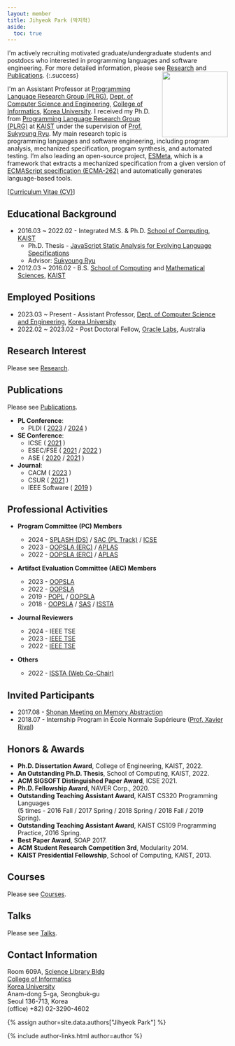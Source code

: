 ```yaml
---
layout: member
title: Jihyeok Park (박지혁)
aside:
  toc: true
---
```

I'm actively recruiting motivated graduate/undergraduate students and
postdocs who interested in programming languages and software engineering.
For more detailed information, please see [Research](/research) and
[Publications](/publications).
{:.success}
<img src="/assets/images/members/jihyeok.park.jpg"
align="right" style="margin-left: 1em" width="150em">

I'm an Assistant Professor at [Programming Language Research Group
(PLRG)](/), [Dept. of Computer Science and Engineering](https://cs.korea.ac.kr),
[College of Informatics](https://info.korea.edu), [Korea
University](https://www.korea.ac.kr). I received my Ph.D. from [Programming
Language Research Group (PLRG)](https://plrg.kaist.ac.kr) at
[KAIST](https://www.kaist.ac.kr) under the supervision of [Prof. Sukyoung
Ryu](https://plrg.kaist.ac.kr/ryu). My main research topic is programming
languages and software engineering, including program analysis, mechanized
specification, program synthesis, and automated testing. I’m also leading an
open-source project, [ESMeta](https://github.com/es-meta/esmeta), which is a
framework that extracts a mechanized specification from a given version of
[ECMAScript specification (ECMA-262)](https://tc39.es/ecma262/) and
automatically generates language-based tools.

[[Curriculum Vitae (CV)](/assets/data/cv/cv_jihyeok_park.pdf)]


## Educational Background

- 2016.03 ~ 2022.02 - Integrated M.S. & Ph.D. [School of Computing](https://cs.kaist.ac.kr/), [KAIST](https://www.kaist.ac.kr/kr/)
  - Ph.D. Thesis - [JavaScript Static Analysis for Evolving Language Specifications](/assets/data/publication/thesis22-park.pdf)
  - Advisor: [Sukyoung Ryu](https://plrg.kaist.ac.kr/ryu)
- 2012.03 ~ 2016.02 - B.S. [School of Computing](https://cs.kaist.ac.kr/) and [Mathematical Sciences](https://mathsci.kaist.ac.kr), [KAIST](https://www.kaist.ac.kr/kr/)


## Employed Positions
- 2023.03 ~ Present - Assistant Professor, [Dept. of Computer Science and Engineering](https://cs.korea.ac.kr), [Korea University](https://www.korea.ac.kr)
- 2022.02 ~ 2023.02 - Post Doctoral Fellow, [Oracle Labs](https://labs.oracle.com), Australia


## Research Interest

Please see [Research](/research).


## Publications

Please see [Publications](/publications).

- **PL Conference**:
  - PLDI (
      [2023](https://doi.org/10.1145/3591240) /
      [2024](https://doi.org/10.1145/3656464)
    )
- **SE Conference**:
  - ICSE (
      [2021](https://doi.org/10.1109/ICSE43902.2021.00015)
    )
  - ESEC/FSE (
      [2021](https://doi.org/10.1145/3468264.3468556) /
      [2022](https://doi.org/10.1145/3540250.3549097)
    )
  - ASE (
      [2020](https://doi.org/10.1145/3324884.3416632) /
      [2021](https://doi.org/10.1109/ASE51524.2021.9678781)
    )
- **Journal**:
  - CACM (
      [2023](https://doi.org/10.1145/3624723)
    )
  - CSUR (
      [2021](https://doi.org/10.1145/3464457)
    )
  - IEEE Software (
      [2019](https://doi.org/10.1109/MS.2018.110113408)
    )


## Professional Activities

- **Program Committee (PC) Members**
  - 2024 -
    [SPLASH (DS)](https://2024.splashcon.org/track/splash-2024-Doctoral-Symposium) /
    [SAC (PL Track)](https://www.sigapp.org/sac/sac2024) /
    [ICSE](https://conf.researchr.org/home/icse-2024)
  - 2023 -
    [OOPSLA (ERC)](https://2023.splashcon.org/track/splash-2023-oopsla) /
    [APLAS](https://conf.researchr.org/home/aplas-2023)
  - 2022 -
    [OOPSLA (ERC)](https://2023.splashcon.org/track/splash-2022-oopsla) /
    [APLAS](https://conf.researchr.org/home/aplas-2022)

- **Artifact Evaluation Committee (AEC) Members**
  - 2023 -
    [OOPSLA](https://2023.splashcon.org/track/splash-2023-oopsla)
  - 2022 -
    [OOPSLA](https://2023.splashcon.org/track/splash-2022-oopsla)
  - 2019 -
    [POPL](https://popl19.sigplan.org/track/POPL-2019-Research-Papers) /
    [OOPSLA](https://conf.researchr.org/track/splash-2019/splash-2019-oopsla)
  - 2018 -
    [OOPSLA](https://conf.researchr.org/track/splash-2018/splash-2018-OOPSLA) /
    [SAS](https://staticanalysis.org/sas2018/sas2018.html) /
    [ISSTA](https://conf.researchr.org/home/issta-2018)

- **Journal Reviewers**
  - 2024 -
    IEEE TSE
  - 2023 -
    [IEEE TSE](https://doi.org/10.1109/TSE.2023.3348716)
  - 2022 -
    [IEEE TSE](https://www.computer.org/digital-library/journals/ts/2022-reviewer-thanks)

- **Others**
  - 2022 -
    [ISSTA (Web Co-Chair)](https://conf.researchr.org/home/issta-2022)


## Invited Participants
- 2017.08 - [Shonan Meeting on Memory Abstraction](https://shonan.nii.ac.jp/archives/seminar/108/)
- 2018.07 - Internship Program in École Normale Supérieure ([Prof. Xavier Rival](https://www.di.ens.fr/~rival/))


## Honors & Awards
- **Ph.D. Dissertation Award**, College of Engineering, KAIST, 2022.
- **An Outstanding Ph.D. Thesis**, School of Computing, KAIST, 2022.
- **ACM SIGSOFT Distinguished Paper Award**, ICSE 2021.
- **Ph.D. Fellowship Award**, NAVER Corp., 2020.
- **Outstanding Teaching Assistant Award**, KAIST CS320 Programming Languages <br>
  (5 times - 2016 Fall / 2017 Spring / 2018 Spring / 2018 Fall / 2019 Spring).
- **Outstanding Teaching Assistant Award**, KAIST CS109 Programming Practice, 2016 Spring.
- **Best Paper Award**, SOAP 2017.
- **ACM Student Research Competition 3rd**, Modularity 2014.
- **KAIST Presidential Fellowship**, School of Computing, KAIST, 2013.


## Courses
Please see [Courses](/courses).


## Talks
Please see [Talks](/talks).


## Contact Information

Room 609A, [Science Library Bldg](https://goo.gl/maps/fffV7i2PkwqF7yG47) <br>
[College of Informatics](https://info.korea.ac.kr/) <br>
[Korea University](https://www.korea.ac.kr/) <br>
Anam-dong 5-ga, Seongbuk-gu <br>
Seoul 136-713, Korea <br>
(office) +82) 02-3290-4602

<!-- include author links -->
{% assign author=site.data.authors["Jihyeok Park"] %}
<div>{% include author-links.html author=author %}</div>

